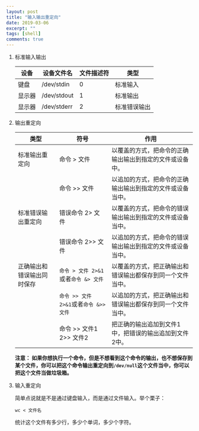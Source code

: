 ```yaml
---
layout: post
title: "输入输出重定向"
date: 2019-03-06
excerpt: ""
tags: [shell]
comments: true
---
```




1. 标准输入输出

   | 设备   | 设备文件名  | 文件描述符 | 类型         |
   | ------ | ----------- | ---------- | ------------ |
   | 键盘   | /dev/stdin  | 0          | 标准输入     |
   | 显示器 | /dev/stdout | 1          | 标准输出     |
   | 显示器 | /dev/stderr | 2          | 标准错误输出 |

2. 输出重定向

   | 类型                       | 符号                                   | 作用                                                       |
   | -------------------------- | -------------------------------------- | ---------------------------------------------------------- |
   | 标准输出重定向             | 命令 > 文件                            | 以覆盖的方式，把命令的正确输出输出到指定的文件或设备中。   |
   |                            | 命令 >> 文件                           | 以追加的方式，把命令的正确输出输出到指定的文件或设备当中。 |
   | 标准错误输出重定向         | 错误命令 2> 文件                       | 以覆盖的方式，把命令的错误输出输出到指定的文件或设备当中。 |
   |                            | 错误命令 2>> 文件                      | 以追加的方式，把命令的错误输出输出到指定的文件或设备当中。 |
   | 正确输出和错误输出同时保存 | `命令 > 文件 2>&1`或者`命令 &> 文件`   | 以覆盖的方式，把正确输出和错误输出都保存到同一个文件当中。 |
   |                            | `命令 >> 文件 2>&1`或者`命令 &>> 文件` | 以追加的方式，把正确输出和错误输出都保存到同一个文件当中。 |
   |                            | 命令 >> 文件1 2>> 文件2                | 把正确的输出追加到文件1中，把错误的输出追加到文件2中。     |

   **注意： 如果你想执行一个命令，但是不想看到这个命令的输出，也不想保存到某个文件，你可以把这个命令输出重定向到`/dev/null`这个文件当中，你可以把这个文件当做垃圾箱。**

3. 输入重定向

   简单点说就是不是通过键盘输入，而是通过文件输入。举个栗子：

   ```shell
   wc < 文件名
   ```

   统计这个文件有多少行，多少个单词，多少个字符。

